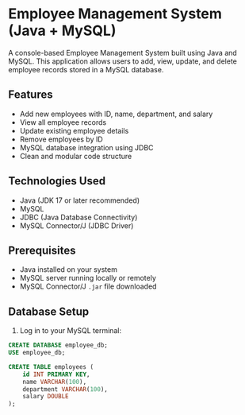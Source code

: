 # Employee Management System (Java + MySQL)

A console-based Employee Management System built using Java and MySQL. This application allows users to add, view, update, and delete employee records stored in a MySQL database.

## Features

- Add new employees with ID, name, department, and salary
- View all employee records
- Update existing employee details
- Remove employees by ID
- MySQL database integration using JDBC
- Clean and modular code structure

## Technologies Used

- Java (JDK 17 or later recommended)
- MySQL
- JDBC (Java Database Connectivity)
- MySQL Connector/J (JDBC Driver)

## Prerequisites

- Java installed on your system
- MySQL server running locally or remotely
- MySQL Connector/J `.jar` file downloaded

## Database Setup

1. Log in to your MySQL terminal:

```sql
CREATE DATABASE employee_db;
USE employee_db;

CREATE TABLE employees (
    id INT PRIMARY KEY,
    name VARCHAR(100),
    department VARCHAR(100),
    salary DOUBLE
);